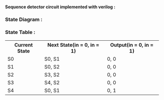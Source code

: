 #### Sequence detector circuit implemented with verilog : 

### State Diagram : 



### State Table : 
<table>
  <tr>
  <th> Current State</th>
  <th> Next State(in = 0, in = 1)</th>
  <th> Output(in = 0, in = 1) </th> </tr>
  <tr>
    <td> S0 </td>
    <td>S0, S1</td>
    <td>0, 0</td>
  </tr>
  <tr>
    <td> S1 </td>
    <td>S0, S2</td>
    <td>0, 0</td>
  </tr>  
  <tr>
    <td> S2 </td>
    <td>S3, S2</td>
    <td>0, 0</td>
  </tr>
  <tr>
    <td> S3 </td>
    <td>S4, S2</td>
    <td>0, 0</td>
  </tr>
  <tr>
    <td> S4 </td>
    <td>S0, S1</td>
    <td>0, 1</td>
  </tr>
</table>

